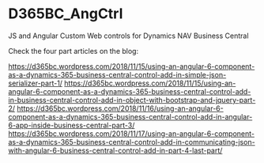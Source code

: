 # D365BC_AngCtrl
JS and Angular Custom Web controls for  Dynamics NAV Business Central

Check the four part articles on the blog:

https://d365bc.wordpress.com/2018/11/15/using-an-angular-6-component-as-a-dynamics-365-business-central-control-add-in-simple-json-serializer-part-1/
https://d365bc.wordpress.com/2018/11/15/using-an-angular-6-component-as-a-dynamics-365-business-central-control-add-in-business-central-control-add-in-object-with-bootstrap-and-jquery-part-2/
https://d365bc.wordpress.com/2018/11/16/using-an-angular-6-component-as-a-dynamics-365-business-central-control-add-in-angular-6-app-inside-business-central-part-3/
https://d365bc.wordpress.com/2018/11/17/using-an-angular-6-component-as-a-dynamics-365-business-central-control-add-in-communicating-json-with-angular-6-business-central-control-add-in-part-4-last-part/
